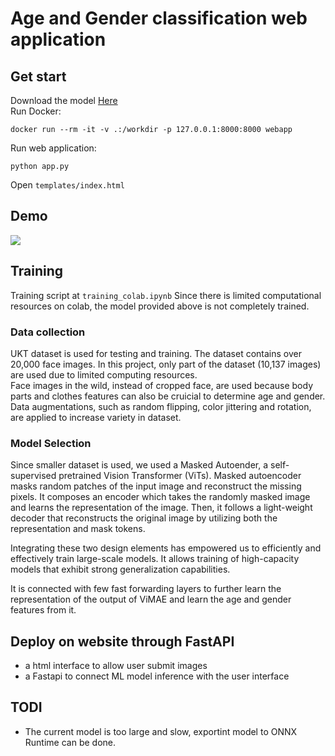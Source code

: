 # Age and Gender classification web application

## Get start
Download the model <a href="https://drive.google.com/file/d/1ifW1cKtpV09JTPD7iuBf5yr0x4slyZpc/view?usp=share_link">Here</a> <br>
Run Docker:
```shell
docker run --rm -it -v .:/workdir -p 127.0.0.1:8000:8000 webapp
```
Run web application:
```shell
python app.py
```
Open ```templates/index.html``` <br>

## Demo
![](demo.gif)

## Training
Training script at ```training_colab.ipynb```
Since there is limited computational resources on colab, the model provided above is not completely trained.

### Data collection
UKT dataset is used for testing and training. The dataset contains over 20,000 face images. In this project, only part of the dataset (10,137 images) are used due to limited computing resources.<br> 
Face images in the wild, instead of cropped face, are used because body parts and clothes features can also be cruicial to determine age and gender. <br>
Data augmentations, such as random flipping, color jittering and rotation, are applied to increase variety in dataset.


### Model Selection
Since smaller dataset is used, we used a Masked Autoender, a self-supervised pretrained Vision Transformer (ViTs). Masked autoencoder masks random patches of the input image and reconstruct the missing pixels. It composes an encoder which takes the randomly masked image and learns the representation of the image. Then, it follows a light-weight decoder that reconstructs  the original image by utilizing both the representation and mask tokens. <br>

Integrating these two design elements has empowered us to efficiently and effectively train large-scale models. It allows training of high-capacity models that exhibit strong generalization capabilities. <br>

It is connected with few fast forwarding layers to further learn the representation of the output of ViMAE and learn the age and gender features from it.

## Deploy on website through FastAPI
- a html interface to allow user submit images
- a Fastapi to connect ML model inference with the user interface

## TODI
- The current model is too large and slow, exportint model to ONNX Runtime can be done.